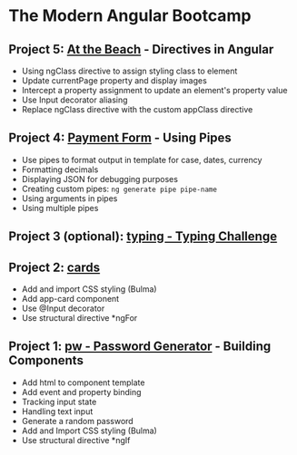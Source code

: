 # The Modern Angular Bootcamp

## Project 5: [At the Beach](pages) - Directives in Angular
* Using ngClass directive to assign styling class to element
* Update currentPage property and display images
* Intercept a property assignment to update an element's property value
* Use Input decorator aliasing
* Replace ngClass directive with the custom appClass directive

## Project 4: [Payment Form](pipes) - Using Pipes
* Use pipes to format output in template for case, dates, currency
* Formatting decimals
* Displaying JSON for debugging purposes
* Creating custom pipes: `ng generate pipe pipe-name`
* Using arguments in pipes
* Using multiple pipes

## Project 3 (optional): [typing - Typing Challenge](typing) 

## Project 2: [cards](cards)

* Add and import CSS styling (Bulma)
* Add app-card component
* Use @Input decorator
* Use structural directive \*ngFor


## Project 1: [pw - Password Generator](pw) - Building Components

* Add html to component template
* Add event and property binding
* Tracking input state
* Handling text input
* Generate a random password
* Add and Import CSS styling (Bulma)
* Use structural directive \*ngIf

